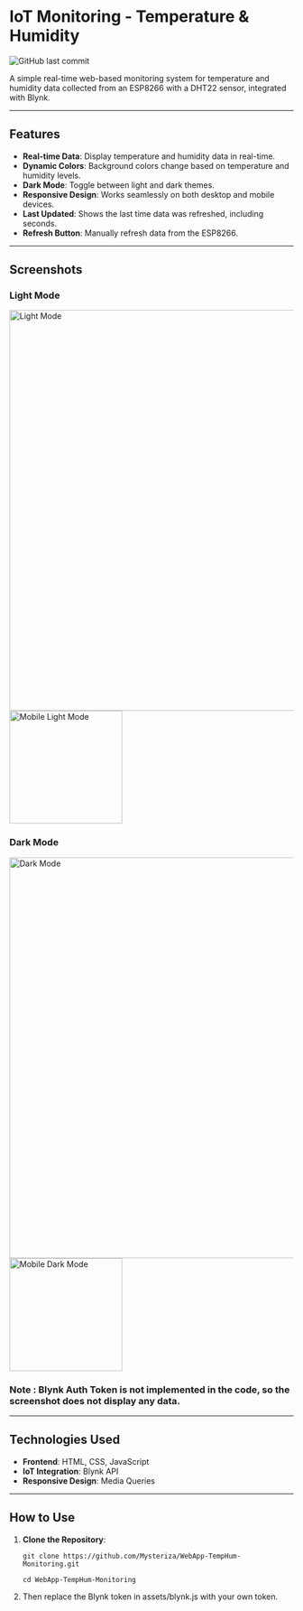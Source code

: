 # IoT Monitoring - Temperature & Humidity
![GitHub last commit](https://img.shields.io/github/last-commit/Mysteriza/WebApp-TempHum-Monitoring)

A simple real-time web-based monitoring system for temperature and humidity data collected from an ESP8266 with a DHT22 sensor, integrated with Blynk.

---

## Features

- **Real-time Data**: Display temperature and humidity data in real-time.
- **Dynamic Colors**: Background colors change based on temperature and humidity levels.
- **Dark Mode**: Toggle between light and dark themes.
- **Responsive Design**: Works seamlessly on both desktop and mobile devices.
- **Last Updated**: Shows the last time data was refreshed, including seconds.
- **Refresh Button**: Manually refresh data from the ESP8266.

---

## Screenshots
### Light Mode
<img src="https://github.com/user-attachments/assets/e5364565-b8b8-4395-ae56-a258c7ece672" alt="Light Mode" width="710" />
<img src="https://github.com/user-attachments/assets/11930f31-dc9b-41ec-a68b-cd11c7394d9e" alt="Mobile Light Mode" width="200" />

### Dark Mode
<img src="https://github.com/user-attachments/assets/5f63c5aa-f846-4453-ba16-7f7aec29fdd8" alt="Dark Mode" width="710" />
<img src="https://github.com/user-attachments/assets/91d0d3be-702a-44dd-b731-d0b368217d5e" alt="Mobile Dark Mode" width="200" />

### Note : Blynk Auth Token is not implemented in the code, so the screenshot does not display any data.
---

## Technologies Used

- **Frontend**: HTML, CSS, JavaScript
- **IoT Integration**: Blynk API
- **Responsive Design**: Media Queries

---

## How to Use

1. **Clone the Repository**:
   ```
   git clone https://github.com/Mysteriza/WebApp-TempHum-Monitoring.git
   ```
   ```
   cd WebApp-TempHum-Monitoring
   ```
2. Then replace the Blynk token in assets/blynk.js with your own token.
